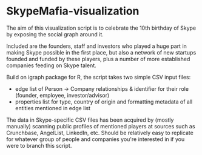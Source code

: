 SkypeMafia-visualization
========================

The aim of this visualization script is to celebrate the 10th birthday of Skype
by exposing the social graph around it.

Included are the founders, staff and investors who played a huge part
in making Skype possible in the first place, but also a network of new
startups founded and funded by these players, plus a number of more established
companies feeding on Skype talent.

Build on igraph package for R, the script takes two simple CSV input files:
* edge list of Person -> Company relationships & identifier for their role (founder, employee, investor/advisor)
* properties list for type, country of origin and formatting metadata of all entities mentioned in edge list

The data in Skype-specific CSV files has been acquired by (mostly manually) scanning public profiles
of mentioned players at sources such as Crunchbase, AngelList, LinkedIn, etc. Should be relatively easy to
replicate for whatever group of people and companies you're interested in if you were to branch this script.
